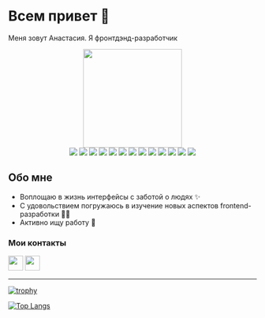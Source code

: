        
<h1>Всем привет 🤞</h1>     
<div id="header-block" align="center">
       <p align="left">Меня зовут Анастасия. Я фронтдэнд-разработчик</p>
  <img src="https://i.giphy.com/media/v1.Y2lkPTc5MGI3NjExNzdyaGN4djl3d2lxY3ZtbnN1eG9wb2MzenZ2endobWMxdnNkOTk4OCZlcD12MV9pbnRlcm5hbF9naWZfYnlfaWQmY3Q9Zw/JIX9t2j0ZTN9S/giphy.gif" width="200"/>
</div>

<div id="signs-block" align="center">
       <img src="https://img.shields.io/badge/html5-%23E34F26.svg?style=for-the-badge&logo=html5&logoColor=white"/>
       <img src="https://img.shields.io/badge/css3-%231572B6.svg?style=for-the-badge&logo=css3&logoColor=white"/>
       <img src="https://img.shields.io/badge/SASS-hotpink.svg?style=for-the-badge&logo=SASS&logoColor=white"/>
       <img src="https://img.shields.io/badge/javascript-%23323330.svg?style=for-the-badge&logo=javascript&logoColor=%23F7DF1E"/>
       <img src="https://img.shields.io/badge/typescript-%23007ACC.svg?style=for-the-badge&logo=typescript&logoColor=white"/>
       <img src="https://img.shields.io/badge/webpack-%238DD6F9.svg?style=for-the-badge&logo=webpack&logoColor=black"/>  
       <img src="https://img.shields.io/badge/git-%23F05033.svg?style=for-the-badge&logo=git&logoColor=white"/>
       <img src="https://img.shields.io/badge/react-%2320232a.svg?style=for-the-badge&logo=react&logoColor=%2361DAFB"/>
       <img src="https://img.shields.io/badge/redux-%23593d88.svg?style=for-the-badge&logo=redux&logoColor=white"/>
       <img src="https://img.shields.io/badge/-jest-%23C21325?style=for-the-badge&logo=jest&logoColor=white"/>
       <img src="https://img.shields.io/badge/-cypress-%23E5E5E5?style=for-the-badge&logo=cypress&logoColor=058a5e"/>
       <img src="https://img.shields.io/badge/figma-%23F24E1E.svg?style=for-the-badge&logo=figma&logoColor=white"/>
       <img src="https://img.shields.io/badge/-Storybook-FF4785?style=for-the-badge&logo=storybook&logoColor=white"/>
</div>


## Обо мне
- Воплощаю в жизнь интерфейсы с заботой о людях :sparkles:
- С удовольствием погружаюсь в изучение новых аспектов frontend-разработки :woman_technologist:
- Активно ищу работу :briefcase: 


<div id="contacts-block">
  <h3>Мои контакты</h3>  
  <a target="_blank" href='https://t.me/AnsSnn'><img src="https://github.com/AnSannikova/AnSannikova/assets/104262582/7f4bedcf-d8ce-4838-8665-7d61b2ac7ffb" width="30"/></a>
  <a target="_blank" href='https://vk.com/id71281426'><img src="https://github.com/AnSannikova/AnSannikova/assets/104262582/96c1c946-d4d4-4e7a-bcbd-4079b95558e0" width="30"/></a>     
</div>

<hr>


[![trophy](https://github-profile-trophy.vercel.app/?username=AnSannikova&title=Commits,Repositories,Experience,PullRequest,Followers&theme=dracula)](https://github.com/AnSannikova/github-profile-trophy)


[![Top Langs](https://github-readme-stats.vercel.app/api/top-langs/?username=AnSannikova&layout=compact)](https://github.com/AnSannikova/github-readme-stats)
    

